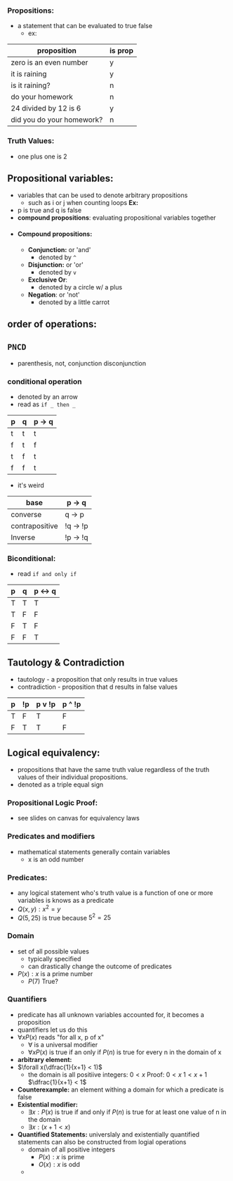 ### Propositions:
- a statement that can be evaluated to true false
	- ex:

| proposition | is prop |
| - | - |
| zero is an even number | y |
| it is raining | y |
| is it raining? | n |
| do your homework | n |
|24 divided by 12 is 6 | y |
| did you do your homework? | n |
### Truth Values:
- one plus one is 2
## Propositional variables:
- variables that can be used to denote arbitrary propositions
	- such as i or j when counting loops
	**Ex:**	
 - p is true and q is false
- **compound propositions**: evaluating propositional variables together
- #### Compound propositions:
	- **Conjunction:** or 'and'
		- denoted by `^`
	- **Disjunction:** or 'or'
		- denoted by `v`
	- **Exclusive Or**:
		- denoted by a circle w/ a plus
	- **Negation**: or 'not'
		- denoted by a little carrot

## order of operations:
## `PNCD`
- parenthesis, not, conjunction disconjunction

### conditional operation
- denoted by an arrow
- read as `if _ then _`

| p | q | p -> q |
| ---- | ---- | ---- |
| t | t | t |
| f | t | f |
| t | f | t |
| f | f | t |

- it's weird

| base | p -> q |
| ---- | ---- |
| converse | q -> p |
| contrapositive | !q -> !p |
| Inverse | !p -> !q |
### Biconditional:
- read `if and only if`

| p | q | p <-> q |
| ---- | ---- | ---- |
| T | T | T |
| T | F | F |
| F | T | F |
| F | F | T |
## Tautology & Contradiction
- tautology - a proposition that only results in true values
- contradiction - proposition that d results in false values

| p | !p | p v !p | p ^ !p |
| ---- | ---- | ---- | ---- |
| T | F | T | F |
| F | T | T | F |
## Logical equivalency:
- propositions that have the same truth value regardless of the truth values of their individual propositions.
- denoted as a triple equal sign
### Propositional Logic Proof:
- see slides on canvas for equivalency laws
### Predicates and modifiers
- mathematical statements generally contain variables
	- x is an odd number
### Predicates:
- any logical statement who's truth value is a function of one or more variables is knows as a predicate
- $Q(x,y):x^2=y$
- $Q(5,25)$ is true because $5^2 =25$
### Domain
- set of all possible values
	- typically specified
	- can drastically change the outcome of predicates
- $P(x):x$ is a prime number
	- $P(7)$ True?
### Quantifiers
- predicate has all unknown variables accounted for, it becomes a proposition
- quantifiers let us do this
- $\forall x P(x)$ reads "for all x, p of x" 
	- $\forall$ is a universal modifier
	- $\forall x P(x)$ is true if an only if $P(n)$ is true for every n in the domain of x
- **arbitrary element:**
- $\forall x(\dfrac{1}{x+1} < 1)$
	- the domain is all positiive integers: $0<x$
	Proof:
		$0 < x$
		$1 < x+1$
		$\dfrac{1}{x+1} < 1$
- **Counterexample:** an element withing a domain for which a predicate is false
- **Existential modifier:**
	- $\exists x:P(x)$ is true if and only if $P(n)$ is true for at least one value of n in the domain
	- $\exists x:(x + 1 < x)$
- **Quantified Statements:** universlaly and existentially quantified statements can also be constructed from logial operations
	- domain of all positive integers
		- $P(x):x$ is prime
		- $O(x):x$ is odd
	- 
